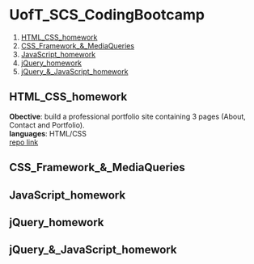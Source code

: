 # UofT_SCS_CodingBootcamp

1.  [HTML_CSS_homework](#html-css-homework)
2.  [CSS_Framework_&_MediaQueries](#css-framework-mediaqueries)
3.  [JavaScript_homework](#javascript-homework)
4.  [jQuery_homework](#jquery-homework)
5.  [jQuery_&_JavaScript_homework](#jquery-javascript-homework)


## HTML_CSS_homework <a name="html-css-homework"></a>

<strong>Obective</strong>: build a professional portfolio site containing 3 pages (About, Contact and Portfolio). <br>
<strong>languages</strong>: HTML/CSS <br>
[repo link](https://github.com/singha53/UofT_SCS_CodingBootcamp/tree/master/1-HTML_CSS_homework/Basic-Portfolio)

## CSS_Framework_&_MediaQueries <a name="css-framework-mediaqueries"></a>

## JavaScript_homework <a name="javascript-homework"></a>

## jQuery_homework <a name="jquery-homework"></a>

## jQuery_&_JavaScript_homework <a name="jquery-javascript-homework"></a>
